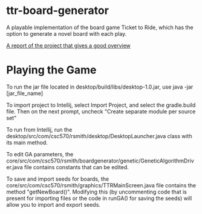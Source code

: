 # ttr-board-generator
A playable implementation of the board game Ticket to Ride, which has the option to generate a novel board with each play.

[A report of the project that gives a good overview](https://github.com/rsmith49/ttr-board-generator/blob/master/CPE_570_Ticket_To_Ride.pdf)


# Playing the Game
To run the jar file located in desktop/build/libs/desktop-1.0.jar, use java -jar [jar_file_name]

To import project to Intellij, select Import Project, and select the gradle.build file. Then on the next prompt, uncheck "Create separate module per source set"

To run from Intellij, run the desktop/src/com/csc570/rsmith/desktop/DesktopLauncher.java class with its main method.

To edit GA parameters, the core/src/com/csc570/rsmith/boardgenerator/genetic/GeneticAlgorithmDriver.java file contains constants that can be edited.

To save and import seeds for boards, the core/src/com/csc570/rsmith/graphics/TTRMainScreen.java file contains the method "getNewBoard()". Modifying this (by uncommenting code that is present for importing files or the code in runGA() for saving the seeds) will allow you to import and export seeds.
